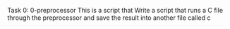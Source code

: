 Task 0:  0-preprocessor
This is a script that 
Write a script that runs a C file through the preprocessor and save the result into another file called c
